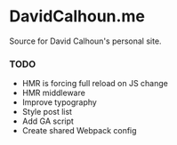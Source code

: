 # DavidCalhoun.me

Source for David Calhoun's personal site.

### TODO
- HMR is forcing full reload on JS change
- HMR middleware
- Improve typography
- Style post list
- Add GA script
- Create shared Webpack config
